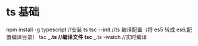 # ts 基础

npm install -g typescript //安装 ts
tsc --init //ts 编译配置（将 es5 转成 es6,配置编译目录）
tsc **_.ts //编译文件
tsc _**.ts -watch //实时编译
